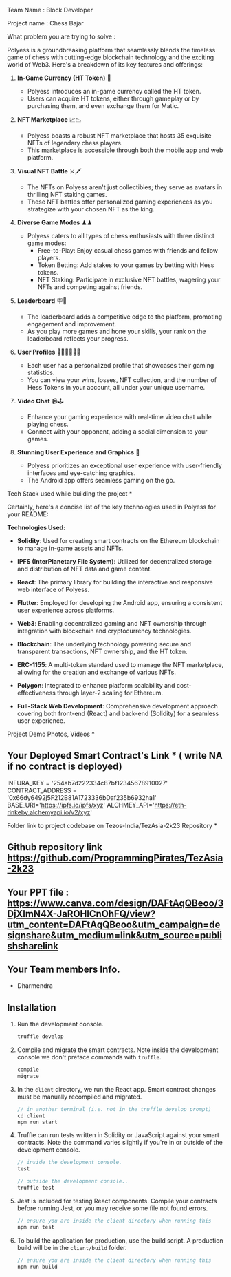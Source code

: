 Team Name  : Block Developer

Project name : Chess Bajar
 


What problem you are trying to solve  : 

Polyess is a groundbreaking platform that seamlessly blends the timeless game of chess with cutting-edge blockchain technology and the exciting world of Web3. Here's a breakdown of its key features and offerings:

1. **In-Game Currency (HT Token)** 💸
   - Polyess introduces an in-game currency called the HT token.
   - Users can acquire HT tokens, either through gameplay or by purchasing them, and even exchange them for Matic.

2. **NFT Marketplace** 📈📉
   - Polyess boasts a robust NFT marketplace that hosts 35 exquisite NFTs of legendary chess players.
   - This marketplace is accessible through both the mobile app and web platform.

3. **Visual NFT Battle** ⚔️🗡
   - The NFTs on Polyess aren't just collectibles; they serve as avatars in thrilling NFT staking games.
   - These NFT battles offer personalized gaming experiences as you strategize with your chosen NFT as the king.

4. **Diverse Game Modes** ♟♟
   - Polyess caters to all types of chess enthusiasts with three distinct game modes:
     - Free-to-Play: Enjoy casual chess games with friends and fellow players.
     - Token Betting: Add stakes to your games by betting with Hess tokens.
     - NFT Staking: Participate in exclusive NFT battles, wagering your NFTs and competing against friends.

5. **Leaderboard** 🪧🎯
   - The leaderboard adds a competitive edge to the platform, promoting engagement and improvement.
   - As you play more games and hone your skills, your rank on the leaderboard reflects your progress.

6. **User Profiles** 👨🏼‍⚕️🧑🏽‍🎓
   - Each user has a personalized profile that showcases their gaming statistics.
   - You can view your wins, losses, NFT collection, and the number of Hess Tokens in your account, all under your unique username.

7. **Video Chat** 📹🕹
   - Enhance your gaming experience with real-time video chat while playing chess.
   - Connect with your opponent, adding a social dimension to your games.

8. **Stunning User Experience and Graphics** 🌟
   - Polyess prioritizes an exceptional user experience with user-friendly interfaces and eye-catching graphics.
   - The Android app offers seamless gaming on the go.

Tech Stack used while building the project * 

Certainly, here's a concise list of the key technologies used in Polyess for your README:

**Technologies Used:**

- **Solidity**: Used for creating smart contracts on the Ethereum blockchain to manage in-game assets and NFTs.

- **IPFS (InterPlanetary File System)**: Utilized for decentralized storage and distribution of NFT data and game content.

- **React**: The primary library for building the interactive and responsive web interface of Polyess.

- **Flutter**: Employed for developing the Android app, ensuring a consistent user experience across platforms.

- **Web3**: Enabling decentralized gaming and NFT ownership through integration with blockchain and cryptocurrency technologies.

- **Blockchain**: The underlying technology powering secure and transparent transactions, NFT ownership, and the HT token.

- **ERC-1155**: A multi-token standard used to manage the NFT marketplace, allowing for the creation and exchange of various NFTs.

- **Polygon**: Integrated to enhance platform scalability and cost-effectiveness through layer-2 scaling for Ethereum.

- **Full-Stack Web Development**: Comprehensive development approach covering both front-end (React) and back-end (Solidity) for a seamless user experience.

Project Demo Photos, Videos * 

 
## Your Deployed Smart Contract's Link * ( write NA if no contract is deployed)

INFURA_KEY = '254ab7d222334c87bf12345678910027'
CONTRACT_ADDRESS = '0x66dy6492j5F212B81A1723336bDaf235b6932ha1'
BASE_URI='https://ipfs.io/ipfs/xyz'
ALCHMEY_API='https://eth-rinkeby.alchemyapi.io/v2/xyz'


Folder link to project codebase on Tezos-India/TezAsia-2k23 Repository * 
## Github repository link  https://github.com/ProgrammingPirates/TezAsia-2k23
## Your PPT file  : https://www.canva.com/design/DAFtAqQBeoo/3DjXImN4X-JaROHlCnOhFQ/view?utm_content=DAFtAqQBeoo&utm_campaign=designshare&utm_medium=link&utm_source=publishsharelink


## Your Team members Info.

- Dharmendra



## Installation


1. Run the development console.
    ```javascript
    truffle develop
    ```

2. Compile and migrate the smart contracts. Note inside the development console we don't preface commands with `truffle`.
    ```javascript
    compile
    migrate
    ```

3. In the `client` directory, we run the React app. Smart contract changes must be manually recompiled and migrated.
    ```javascript
    // in another terminal (i.e. not in the truffle develop prompt)
    cd client
    npm run start
    ```

4. Truffle can run tests written in Solidity or JavaScript against your smart contracts. Note the command varies slightly if you're in or outside of the development console.
    ```javascript
    // inside the development console.
    test

    // outside the development console..
    truffle test
    ```

5. Jest is included for testing React components. Compile your contracts before running Jest, or you may receive some file not found errors.
    ```javascript
    // ensure you are inside the client directory when running this
    npm run test
    ```

6. To build the application for production, use the build script. A production build will be in the `client/build` folder.
    ```javascript
    // ensure you are inside the client directory when running this
    npm run build
    ```

